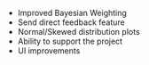 - Improved Bayesian Weighting
- Send direct feedback feature
- Normal/Skewed distribution plots
- Ability to support the project
- UI improvements